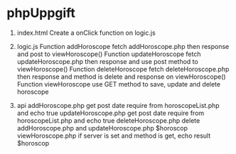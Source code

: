 # phpUppgift
1. index.html
Create a onClick function on logic.js

2. logic.js
Function addHoroscope fetch addHoroscope.php then response and post to viewHoroscope()
Function updateHoroscope fetch updateHoroscope.php then response and use post method to viewHoroscope()
Function deleteHoroscope fetch deleteHoroscope.php then response and method is delete and response on viewHoroscope()
Function viewHoroscope use GET method to save, update and delete horoscope 

3. api
addHoroscope.php get post date require from horoscopeList.php and echo true
updateHoroscope.php get post date require from horoscopeList.php and echo true
deleteHoroscope.php delete addHoroscope.php and updateHoroscope.php $horoscop
viewHoroscope.php if server is set and method is get, echo result $horoscop